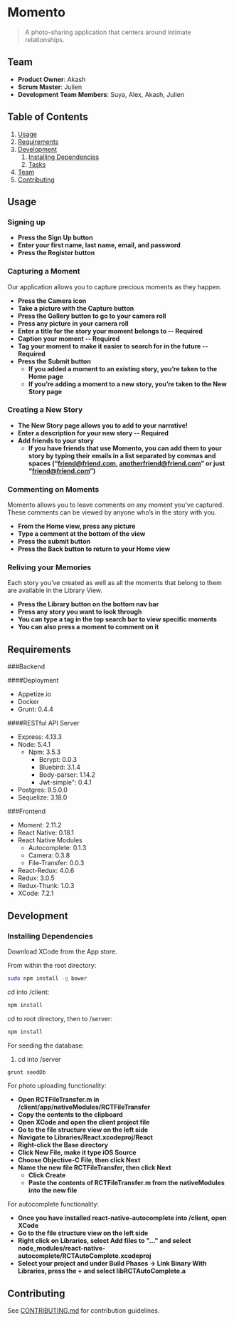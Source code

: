 # Momento

> A photo-sharing application that centers around intimate relationships.

## Team

  - __Product Owner__: Akash
  - __Scrum Master__: Julien
  - __Development Team Members__: Suya, Alex, Akash, Julien

## Table of Contents

1. [Usage](#Usage)
1. [Requirements](#requirements)
1. [Development](#development)
    1. [Installing Dependencies](#installing-dependencies)
    1. [Tasks](#tasks)
1. [Team](#team)
1. [Contributing](#contributing)

## Usage

### Signing up
- __Press the Sign Up button__
- __Enter your first name, last name, email, and password__
- __Press the Register button__

### Capturing a Moment
Our application allows you to capture precious moments as they happen. 
- __Press the Camera icon__
- __Take a picture with the Capture button__
- __Press the Gallery button to go to your camera roll__
- __Press any picture in your camera roll__
- __Enter a title for the story your moment belongs to -- Required__
- __Caption your moment -- Required__
- __Tag your moment to make it easier to search for in the future -- Required__
- __Press the Submit button__
  - __If you added a moment to an existing story, you’re taken to the Home page__
  - __If you’re adding a moment to a new story, you’re taken to the New Story page__

### Creating a New Story
- __The New Story page allows you to add to your narrative!__
- __Enter a description for your new story -- Required__
- __Add friends to your story__
  - __If you have friends that use Momento, you can add them to your story by typing their emails in a list separated by commas and spaces (“friend@friend.com, anotherfriend@friend.com” or just “friend@friend.com”)__

### Commenting on Moments
Momento allows you to leave comments on any moment you’ve captured. These comments can be viewed by anyone who’s in the story with you.
- __From the Home view, press any picture__
- __Type a comment at the bottom of the view__
- __Press the submit button__
- __Press the Back button to return to your Home view__

### Reliving your Memories
Each story you’ve created as well as all the moments that belong to them are available in the Library View. 
- __Press the Library button on the bottom nav bar__
- __Press any story you want to look through__
- __You can type a tag in the top search bar to view specific moments__
- __You can also press a moment to comment on it__


## Requirements

###Backend

####Deployment
- Appetize.io
- Docker
- Grunt: 0.4.4

####RESTful API Server
- Express: 4.13.3
- Node: 5.4.1
  - Npm: 3.5.3
    - Bcrypt: 0.0.3
    - Bluebird: 3.1.4
    - Body-parser: 1.14.2
    - Jwt-simple": 0.4.1
- Postgres: 9.5.0.0
- Sequelize: 3.18.0

###Frontend

- Moment: 2.11.2
- React Native: 0.18.1
- React Native Modules
  - Autocomplete: 0.1.3
  - Camera: 0.3.8
  - File-Transfer: 0.0.3
- React-Redux: 4.0.6
- Redux: 3.0.5
- Redux-Thunk: 1.0.3
- XCode: 7.2.1

## Development

### Installing Dependencies

Download XCode from the App store.

From within the root directory:

```sh
sudo npm install -g bower
```

cd into /client:

```sh
npm install
```

cd to root directory, then to /server:

```sh
npm install
```

For seeding the database:
1. cd into /server

```sh
grunt seedDb
```

For photo uploading functionality:
- __Open RCTFileTransfer.m in /client/app/nativeModules/RCTFileTransfer__
- __Copy the contents to the clipboard__
- __Open XCode and open the client project file__
- __Go to the file structure view on the left side__
- __Navigate to Libraries/React.xcodeproj/React__
- __Right-click the Base directory__
- __Click New File, make it type iOS Source__
- __Choose Objective-C File, then click Next__
- __Name the new file RCTFileTransfer, then click Next__
  - __Click Create__
  - __Paste the contents of RCTFileTransfer.m from the nativeModules into the new file__

For autocomplete functionality: 
- __Once you have installed react-native-autocomplete into /client, open XCode__
- __Go to the file structure view on the left side__
- __Right click on Libraries, select Add files to "..." and select node_modules/react-native-autocomplete/RCTAutoComplete.xcodeproj__
- __Select your project and under Build Phases -> Link Binary With Libraries, press the + and select libRCTAutoComplete.a__


## Contributing

See [CONTRIBUTING.md](CONTRIBUTING.md) for contribution guidelines.
